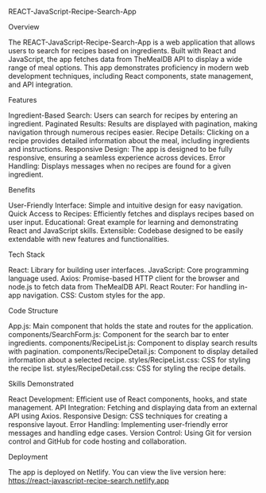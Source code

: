 REACT-JavaScript-Recipe-Search-App

Overview

The REACT-JavaScript-Recipe-Search-App is a web application that allows users to search for recipes based on ingredients. Built with React and JavaScript, the app fetches data from TheMealDB API to display a wide range of meal options. This app demonstrates proficiency in modern web development techniques, including React components, state management, and API integration.

Features

Ingredient-Based Search: Users can search for recipes by entering an ingredient.
Paginated Results: Results are displayed with pagination, making navigation through numerous recipes easier.
Recipe Details: Clicking on a recipe provides detailed information about the meal, including ingredients and instructions.
Responsive Design: The app is designed to be fully responsive, ensuring a seamless experience across devices.
Error Handling: Displays messages when no recipes are found for a given ingredient.

Benefits

User-Friendly Interface: Simple and intuitive design for easy navigation.
Quick Access to Recipes: Efficiently fetches and displays recipes based on user input.
Educational: Great example for learning and demonstrating React and JavaScript skills.
Extensible: Codebase designed to be easily extendable with new features and functionalities.

Tech Stack

React: Library for building user interfaces.
JavaScript: Core programming language used.
Axios: Promise-based HTTP client for the browser and node.js to fetch data from TheMealDB API.
React Router: For handling in-app navigation.
CSS: Custom styles for the app.

Code Structure

App.js: Main component that holds the state and routes for the application.
components/SearchForm.js: Component for the search bar to enter ingredients.
components/RecipeList.js: Component to display search results with pagination.
components/RecipeDetail.js: Component to display detailed information about a selected recipe.
styles/RecipeList.css: CSS for styling the recipe list.
styles/RecipeDetail.css: CSS for styling the recipe details.

Skills Demonstrated

React Development: Efficient use of React components, hooks, and state management.
API Integration: Fetching and displaying data from an external API using Axios.
Responsive Design: CSS techniques for creating a responsive layout.
Error Handling: Implementing user-friendly error messages and handling edge cases.
Version Control: Using Git for version control and GitHub for code hosting and collaboration.

Deployment

The app is deployed on Netlify. You can view the live version here: https://react-javascript-recipe-search.netlify.app

